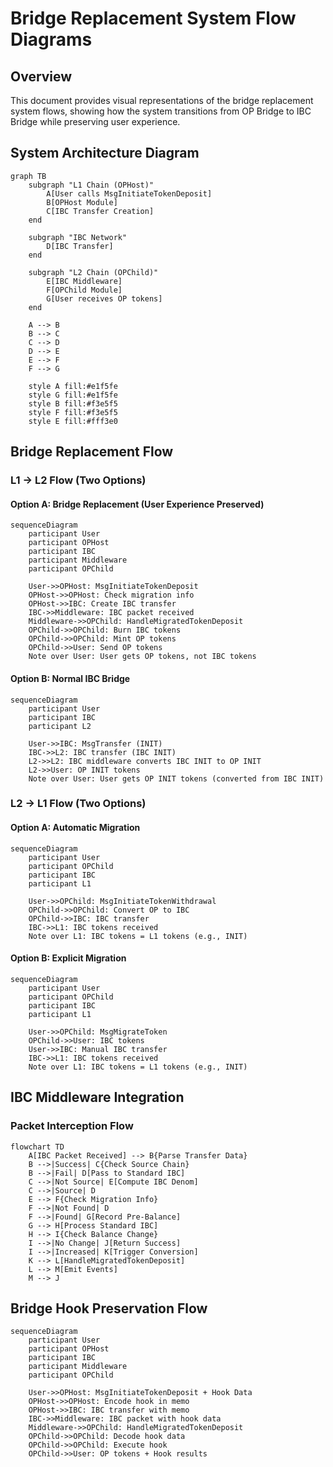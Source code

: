 # Bridge Replacement System Flow Diagrams

## Overview

This document provides visual representations of the bridge replacement system flows, showing how the system transitions from OP Bridge to IBC Bridge while preserving user experience.

## System Architecture Diagram

```mermaid
graph TB
    subgraph "L1 Chain (OPHost)"
        A[User calls MsgInitiateTokenDeposit]
        B[OPHost Module]
        C[IBC Transfer Creation]
    end
    
    subgraph "IBC Network"
        D[IBC Transfer]
    end
    
    subgraph "L2 Chain (OPChild)"
        E[IBC Middleware]
        F[OPChild Module]
        G[User receives OP tokens]
    end
    
    A --> B
    B --> C
    C --> D
    D --> E
    E --> F
    F --> G
    
    style A fill:#e1f5fe
    style G fill:#e1f5fe
    style B fill:#f3e5f5
    style F fill:#f3e5f5
    style E fill:#fff3e0
```

## Bridge Replacement Flow

### L1 → L2 Flow (Two Options)

#### Option A: Bridge Replacement (User Experience Preserved)

```mermaid
sequenceDiagram
    participant User
    participant OPHost
    participant IBC
    participant Middleware
    participant OPChild
    
    User->>OPHost: MsgInitiateTokenDeposit
    OPHost->>OPHost: Check migration info
    OPHost->>IBC: Create IBC transfer
    IBC->>Middleware: IBC packet received
    Middleware->>OPChild: HandleMigratedTokenDeposit
    OPChild->>OPChild: Burn IBC tokens
    OPChild->>OPChild: Mint OP tokens
    OPChild->>User: Send OP tokens
    Note over User: User gets OP tokens, not IBC tokens
```

#### Option B: Normal IBC Bridge

```mermaid
sequenceDiagram
    participant User
    participant IBC
    participant L2
    
    User->>IBC: MsgTransfer (INIT)
    IBC->>L2: IBC transfer (IBC INIT)
    L2->>L2: IBC middleware converts IBC INIT to OP INIT
    L2->>User: OP INIT tokens
    Note over User: User gets OP INIT tokens (converted from IBC INIT)
```

### L2 → L1 Flow (Two Options)

#### Option A: Automatic Migration

```mermaid
sequenceDiagram
    participant User
    participant OPChild
    participant IBC
    participant L1
    
    User->>OPChild: MsgInitiateTokenWithdrawal
    OPChild->>OPChild: Convert OP to IBC
    OPChild->>IBC: IBC transfer
    IBC->>L1: IBC tokens received
    Note over L1: IBC tokens = L1 tokens (e.g., INIT)
```

#### Option B: Explicit Migration

```mermaid
sequenceDiagram
    participant User
    participant OPChild
    participant IBC
    participant L1
    
    User->>OPChild: MsgMigrateToken
    OPChild->>User: IBC tokens
    User->>IBC: Manual IBC transfer
    IBC->>L1: IBC tokens received
    Note over L1: IBC tokens = L1 tokens (e.g., INIT)
```

## IBC Middleware Integration

### Packet Interception Flow

```mermaid
flowchart TD
    A[IBC Packet Received] --> B{Parse Transfer Data}
    B -->|Success| C{Check Source Chain}
    B -->|Fail| D[Pass to Standard IBC]
    C -->|Not Source| E[Compute IBC Denom]
    C -->|Source| D
    E --> F{Check Migration Info}
    F -->|Not Found| D
    F -->|Found| G[Record Pre-Balance]
    G --> H[Process Standard IBC]
    H --> I{Check Balance Change}
    I -->|No Change| J[Return Success]
    I -->|Increased| K[Trigger Conversion]
    K --> L[HandleMigratedTokenDeposit]
    L --> M[Emit Events]
    M --> J
```

## Bridge Hook Preservation Flow

```mermaid
sequenceDiagram
    participant User
    participant OPHost
    participant IBC
    participant Middleware
    participant OPChild
    
    User->>OPHost: MsgInitiateTokenDeposit + Hook Data
    OPHost->>OPHost: Encode hook in memo
    OPHost->>IBC: IBC transfer with memo
    IBC->>Middleware: IBC packet with hook data
    Middleware->>OPChild: HandleMigratedTokenDeposit
    OPChild->>OPChild: Decode hook data
    OPChild->>OPChild: Execute hook
    OPChild->>User: OP tokens + Hook results
```
